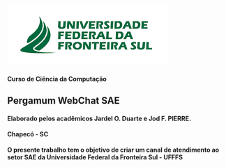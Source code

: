 ![Imagem brasão UFFS](public/img/uffs.png)

#### Curso de Ciência da Computação ####

## Pergamum WebChat SAE ##

#### Elaborado pelos acadêmicos Jardel O. Duarte e Jod F. PIERRE. ####  

#### Chapecó - SC ####


**O presente trabalho tem o objetivo de criar um canal de atendimento ao
setor SAE da Universidade Federal da Fronteira Sul - UFFFS**